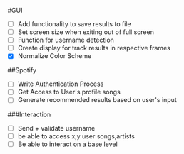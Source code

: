 #GUI
- [ ] Add functionality to save results to file
- [ ] Set screen size when exiting out of full screen
- [ ] Function for username detection
- [ ] Create display for track results in respective frames
- [X] Normalize Color Scheme

##Spotify
- [ ] Write Authentication Process
- [ ] Get Access to User's profile songs
- [ ] Generate recommended results based on user's input

###Interaction
- [ ] Send + validate username
- [ ] be able to access x,y user songs,artists
- [ ] Be able to interact on a base level
